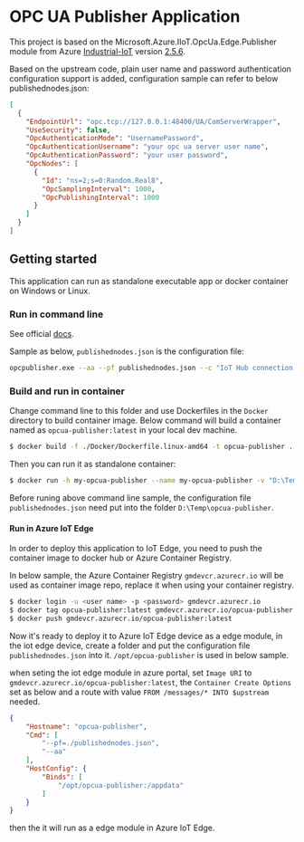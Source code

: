 # OPC UA Publisher Application

This project is based on the Microsoft.Azure.IIoT.OpcUa.Edge.Publisher module from Azure [Industrial-IoT](https://github.com/Azure/Industrial-IoT/) version [2.5.6](https://github.com/Azure/Industrial-IoT/releases/tag/2.5.6).

Based on the upstream code, plain user name and password authentication configuration support is added, configuration sample can refer to below publishednodes.json: 
```json
[
  {
    "EndpointUrl": "opc.tcp://127.0.0.1:48400/UA/ComServerWrapper",
    "UseSecurity": false,
    "OpcAuthenticationMode": "UsernamePassword",
    "OpcAuthenticationUsername": "your opc ua server user name",
    "OpcAuthenticationPassword": "your user password",
    "OpcNodes": [
      {
        "Id": "ns=2;s=0:Random.Real8",
        "OpcSamplingInterval": 1000,
        "OpcPublishingInterval": 1000
      }
    ]
  }
]
```

## Getting started

This application can run as standalone executable app or docker container on Windows or Linux.

### Run in command line
See official [docs](https://github.com/Azure/Industrial-IoT/blob/main/docs/modules/publisher-commandline.md#opc-publisher-command-line-arguments-for-version-25-and-below).

Sample as below, `publishednodes.json` is the configuration file:  
```bash
opcpublisher.exe --aa --pf publishednodes.json --c "IoT Hub connection string"
```

### Build and run in container
Change command line to this folder and use Dockerfiles in the `Docker` directory to build container image. Below command will build a container named as `opcua-publisher:latest` in your local dev machine.
```bash
$ docker build -f ./Docker/Dockerfile.linux-amd64 -t opcua-publisher .
```

Then you can run it as standalone container:  
```bash
$ docker run -h my-opcua-publisher --name my-opcua-publisher -v "D:\Temp\opcua-publisher:/appdata"  opcua-publisher:latest --aa --pf /appdata/publishednodes.json --c "IoT Hub connection string"
```
Before runing above command line sample, the configuration file `publishednodes.json` need put into the folder `D:\Temp\opcua-publisher`.

#### Run in Azure IoT Edge
In order to deploy this application to IoT Edge, you need to push the container image to docker hub or Azure Container Registry.

In below sample, the Azure Container Registry `gmdevcr.azurecr.io` will be used as container image repo, replace it when using your container registry.

```bash
$ docker login -u <user name> -p <password> gmdevcr.azurecr.io
$ docker tag opcua-publisher:latest gmdevcr.azurecr.io/opcua-publisher:latest
$ docker push gmdevcr.azurecr.io/opcua-publisher:latest
```

Now it's ready to deploy it to Azure IoT Edge device as a edge module, in the iot edge device, create a folder and put the configuration file `publishednodes.json` into it. `/opt/opcua-publisher` is used in below sample. 

when seting the iot edge module in azure portal, set `Image URI` to `gmdevcr.azurecr.io/opcua-publisher:latest`, the `Container Create Options` set as below and a route with value `FROM /messages/* INTO $upstream` needed.
```json
{
    "Hostname": "opcua-publisher",
    "Cmd": [
        "--pf=./publishednodes.json",
        "--aa"
    ],
    "HostConfig": {
        "Binds": [
            "/opt/opcua-publisher:/appdata"
        ]
    }
}
```

then the it will run as a edge module in Azure IoT Edge.

